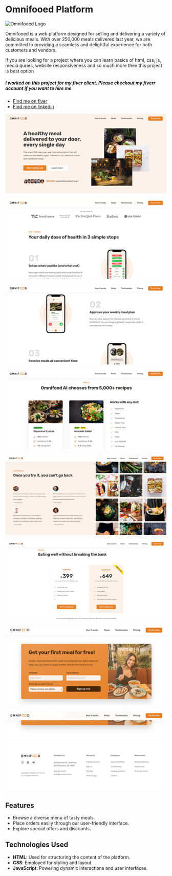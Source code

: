 # Omnifooed Platform

![Omnifooed Logo](path/to/your/logo.png)

Omnifooed is a web platform designed for selling and delivering a
variety of delicious meals. With over 250,000 meals delivered last
year, we are committed to providing a seamless and delightful
experience for both customers and vendors.

if you are looking for a project where you can learn basics of html,
css, js, media quries, website responsiveness and so much more then
this project is best option

##### I worked on this project for my fiver client. Please checkout my fiverr account if you want to hire me

- [Find me on fiver ](https://www.fiverr.com/zainbinramzan/develop-web-applications-with-mern-stack-react-node-express-moongodbplugin-react/README.md)
- [Find me on linkedin](https://www.linkedin.com/in/abu-zain-html-css-javascipt-developer/)

![Project page](./readme-images/1.png)

![Project page](./readme-images/2.png)

![Project page](./readme-images/3.png)

![Project page](./readme-images/4.png)

![Project page](./readme-images/5.png)

![Project page](./readme-images/6.png)

![Project page](./readme-images/7.png)

![Project page](./readme-images/8.png)

## Features

- Browse a diverse menu of tasty meals.
- Place orders easily through our user-friendly interface.
- Explore special offers and discounts.

## Technologies Used

- **HTML**: Used for structuring the content of the platform.
- **CSS**: Employed for styling and layout.
- **JavaScript**: Powering dynamic interactions and user interfaces.

